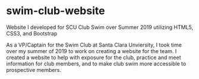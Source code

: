 # swim-club-website
Website I developed for SCU Club Swim over Summer 2019 utilizing HTML5, CSS3, and Bootstrap

As a VP/Captain for the Swim Club at Santa Clara Unviersity, I took time over my summer of 2019 to work on creating a website for the team.
I created a website to help with exposure for the club, practice and meet information for club members, and to make club swim more accessible to prospective members.
